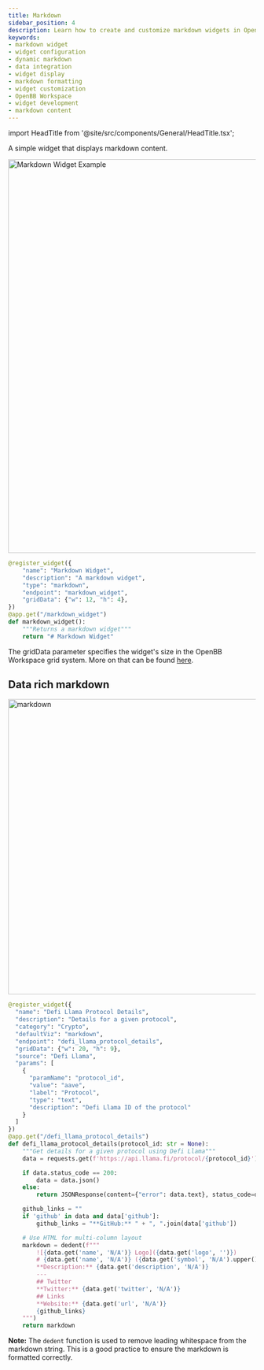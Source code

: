 ```yaml
---
title: Markdown
sidebar_position: 4
description: Learn how to create and customize markdown widgets in OpenBB Workspace, including basic markdown display and data-rich markdown with dynamic content integration.
keywords:
- markdown widget
- widget configuration
- dynamic markdown
- data integration
- widget display
- markdown formatting
- widget customization
- OpenBB Workspace
- widget development
- markdown content
---
```


import HeadTitle from '@site/src/components/General/HeadTitle.tsx';

<HeadTitle title="Markdown | OpenBB Workspace Docs" />

A simple widget that displays markdown content.

<img className="pro-border-gradient" width="800" alt="Markdown Widget Example" src="https://openbb-cms.directus.app/assets/60cbbcb5-194e-4c03-905e-65f3de7f4efe.png" />

```python
@register_widget({
    "name": "Markdown Widget",
    "description": "A markdown widget",
    "type": "markdown",
    "endpoint": "markdown_widget",
    "gridData": {"w": 12, "h": 4},
})
@app.get("/markdown_widget")
def markdown_widget():
    """Returns a markdown widget"""
    return "# Markdown Widget"
```

The gridData parameter specifies the widget's size in the OpenBB Workspace grid system. More on that can be found [here](/workspace/widget-configuration/grid-size).

## Data rich markdown

<img className="pro-border-gradient" width="600" alt="markdown" src="https://openbb-assets.s3.us-east-1.amazonaws.com/docs/pro/markdown-widget.png" />

```python
@register_widget({
  "name": "Defi Llama Protocol Details",
  "description": "Details for a given protocol",
  "category": "Crypto",
  "defaultViz": "markdown",
  "endpoint": "defi_llama_protocol_details",
  "gridData": {"w": 20, "h": 9},
  "source": "Defi Llama",
  "params": [
    {
      "paramName": "protocol_id",
      "value": "aave",
      "label": "Protocol",
      "type": "text",
      "description": "Defi Llama ID of the protocol"
    }
  ]
})
@app.get("/defi_llama_protocol_details")
def defi_llama_protocol_details(protocol_id: str = None):
    """Get details for a given protocol using Defi Llama"""
    data = requests.get(f'https://api.llama.fi/protocol/{protocol_id}')

    if data.status_code == 200:
        data = data.json()
    else:
        return JSONResponse(content={"error": data.text}, status_code=data.status_code)

    github_links = ""
    if 'github' in data and data['github']:
        github_links = "**GitHub:** " + ", ".join(data['github'])

    # Use HTML for multi-column layout
    markdown = dedent(f"""
        ![{data.get('name', 'N/A')} Logo]({data.get('logo', '')}) 
        # {data.get('name', 'N/A')} ({data.get('symbol', 'N/A').upper()})
        **Description:** {data.get('description', 'N/A')}
        ---
        ## Twitter
        **Twitter:** {data.get('twitter', 'N/A')}
        ## Links
        **Website:** {data.get('url', 'N/A')}
        {github_links}
    """)
    return markdown
```

**Note:** The `dedent` function is used to remove leading whitespace from the markdown string. This is a good practice to ensure the markdown is formatted correctly.
